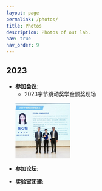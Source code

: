 ```yaml
---
layout: page
permalink: /photos/
title: Photos
description: Photos of out lab.
nav: true
nav_order: 9
---
```


2023
---
- **参加会议**:
   - 2023字节跳动奖学金颁奖现场
     <p align="center">
    <img src="assets/img/Posts/1013/2.jpg" width="30%"> 
    </p>
  





+ **参加论坛**:

+ **实验室团建**:  
